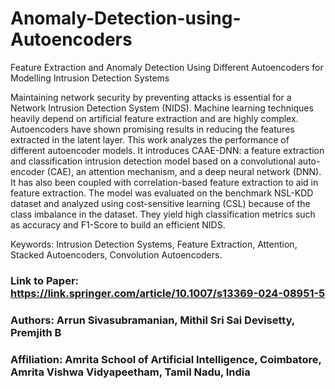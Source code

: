 # Anomaly-Detection-using-Autoencoders
Feature Extraction and Anomaly Detection Using Different Autoencoders for Modelling Intrusion Detection Systems

Maintaining network security by preventing attacks is essential for a
Network Intrusion Detection System (NIDS). Machine learning techniques heavily depend on artificial feature extraction and are highly complex. Autoencoders have shown promising results in reducing the features extracted in the latent layer. This work analyzes the performance of different autoencoder models. It introduces CAAE-DNN: a feature extraction and classification intrusion detection model based on a convolutional auto-encoder (CAE), an attention mechanism, and a deep neural network (DNN). It has also been coupled with correlation-based feature extraction to aid in feature extraction. The model was evaluated on the benchmark NSL-KDD dataset and analyzed using cost-sensitive learning (CSL) because of the class imbalance in the dataset. They yield high classification metrics such as accuracy and F1-Score to build an efficient NIDS.

Keywords: Intrusion Detection Systems, Feature Extraction, Attention, Stacked Autoencoders, Convolution Autoencoders.

### Link to Paper: https://link.springer.com/article/10.1007/s13369-024-08951-5
### Authors: Arrun Sivasubramanian, Mithil Sri Sai Devisetty, Premjith B
### Affiliation: Amrita School of Artificial Intelligence, Coimbatore, Amrita Vishwa Vidyapeetham, Tamil Nadu, India 

